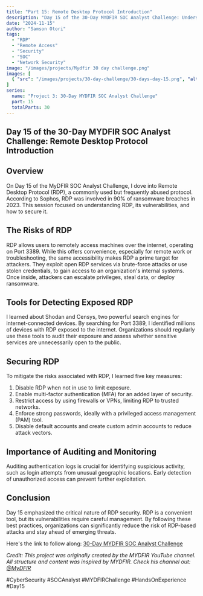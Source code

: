 ```yaml
---
title: "Part 15: Remote Desktop Protocol Introduction"
description: "Day 15 of the 30-Day MYDFIR SOC Analyst Challenge: Understanding RDP vulnerabilities, detection tools, and security best practices."
date: "2024-11-15"
author: "Samson Otori"
tags:
  - "RDP"
  - "Remote Access"
  - "Security"
  - "SOC"
  - "Network Security"
image: "/images/projects/Mydfir 30 day challenge.png"
images: [
  { "src": "/images/projects/30-day-challenge/30-days-day-15.png", "alt": "30 Days MYDFIR SOC Analyst Challenge Day 15" }
]
series:
  name: "Project 3: 30-Day MYDFIR SOC Analyst Challenge"
  part: 15
  totalParts: 30
---
```


## Day 15 of the 30-Day MYDFIR SOC Analyst Challenge: Remote Desktop Protocol Introduction

## Overview

On Day 15 of the MyDFIR SOC Analyst Challenge, I dove into Remote Desktop Protocol (RDP), a commonly used but frequently abused protocol. According to Sophos, RDP was involved in 90% of ransomware breaches in 2023. This session focused on understanding RDP, its vulnerabilities, and how to secure it.

## The Risks of RDP

RDP allows users to remotely access machines over the internet, operating on Port 3389. While this offers convenience, especially for remote work or troubleshooting, the same accessibility makes RDP a prime target for attackers. They exploit open RDP services via brute-force attacks or use stolen credentials, to gain access to an organization's internal systems. Once inside, attackers can escalate privileges, steal data, or deploy ransomware.

## Tools for Detecting Exposed RDP

I learned about Shodan and Censys, two powerful search engines for internet-connected devices. By searching for Port 3389, I identified millions of devices with RDP exposed to the internet. Organizations should regularly use these tools to audit their exposure and assess whether sensitive services are unnecessarily open to the public.

## Securing RDP

To mitigate the risks associated with RDP, I learned five key measures:

1. Disable RDP when not in use to limit exposure.
2. Enable multi-factor authentication (MFA) for an added layer of security.
3. Restrict access by using firewalls or VPNs, limiting RDP to trusted networks.
4. Enforce strong passwords, ideally with a privileged access management (PAM) tool.
5. Disable default accounts and create custom admin accounts to reduce attack vectors.

## Importance of Auditing and Monitoring

Auditing authentication logs is crucial for identifying suspicious activity, such as login attempts from unusual geographic locations. Early detection of unauthorized access can prevent further exploitation.

## Conclusion

Day 15 emphasized the critical nature of RDP security. RDP is a convenient tool, but its vulnerabilities require careful management. By following these best practices, organizations can significantly reduce the risk of RDP-based attacks and stay ahead of emerging threats.

Here's the link to follow along: [30-Day MYDFIR SOC Analyst Challenge](https://www.youtube.com/watch?v=tNhGxtKZo7c&list=PLG6KGSNK4PuBWmX9NykU0wnWamjxdKhDJ&index=42)

*Credit: This project was originally created by the MYDFIR YouTube channel. All structure and content was inspired by MYDFIR. Check his channel out: [@MyDFIR](https://www.youtube.com/@MyDFIR)*

#CyberSecurity #SOCAnalyst #MYDFIRChallenge #HandsOnExperience #Day15 